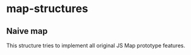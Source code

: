 # map-structures

## Naive map

This structure tries to implement all original JS Map prototype features.
